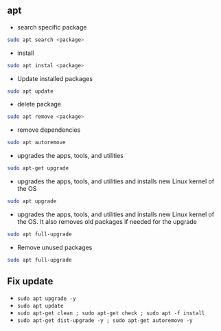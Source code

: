 

## apt
- search specific package
```bash
sudo apt search <package>
```

- install
```bash
sudo apt instal <package>
```

- Update installed packages
```bash
sudo apt update
```
- delete package
```bash
sudo apt remove <package>
```
- remove dependencies
```bash
sudo apt autoremove
```

- upgrades the apps, tools, and utilities
```bash
sudo apt-get upgrade
```
-  upgrades the apps, tools, and utilities and installs new Linux kernel of the OS
```bash
sudo apt upgrade
```
- upgrades the apps, tools, and utilities and installs new Linux kernel of the OS. It also removes old packages if needed for the upgrade
```bash
sudo apt full-upgrade
```
- Remove unused packages
```bash
sudo apt full-upgrade
```

## Fix update
- ` sudo apt upgrade -y `
- ` sudo apt update `
- ` sudo apt-get clean ; sudo apt-get check ; sudo apt -f install `
- ` sudo apt-get dist-upgrade -y ; sudo apt-get autoremove -y `
 